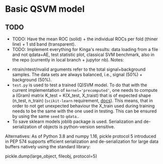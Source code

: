 # Basic QSVM model

## TODO 
* TODO: Have the mean ROC (solid) + the individual ROCs per fold (thiner line) + 1 std band (transparent).
* TODO: Implement everything for Kinga's results: data loading from a file and not qdata+AE, test statistic plot, classical SVM benchmark, also in the repo (currently in local branch + jupytor nb).
Notes:
- ntrain/ntest/nvalid arguments refer to the total  signal+background samples. The data sets are always balanced, i.e., signal (50%) + background (50%).
- `test.py` is used to test a trained (Q)SVM model. To do that with the current implementation of `kernel='precomputed'`, one needs to compute a (Gram) matrix K_test = K(X_test, X_traist) that is of expected shape (n_test, n_train) (`scikit-learn` requirement, [docs](https://scikit-learn.org/stable/modules/generated/sklearn.svm.SVC.html#sklearn.svm.SVC.predict)). This means, that in order to not get unexpected behaviour the X_train used during training needs to be the same with the one used in testing. This can be ensured by using the same `seed` to `qdata`..
- To save sklearn models joblib package is used. Serialization and de-serialization of objects is python-version sensitive. 

Alternatives: As of Python 3.8 and numpy 1.16, pickle protocol 5 introduced in PEP 574 supports efficient serialization and de-serialization for large data buffers natively using the standard library:

pickle.dump(large_object, fileobj, protocol=5)
    

